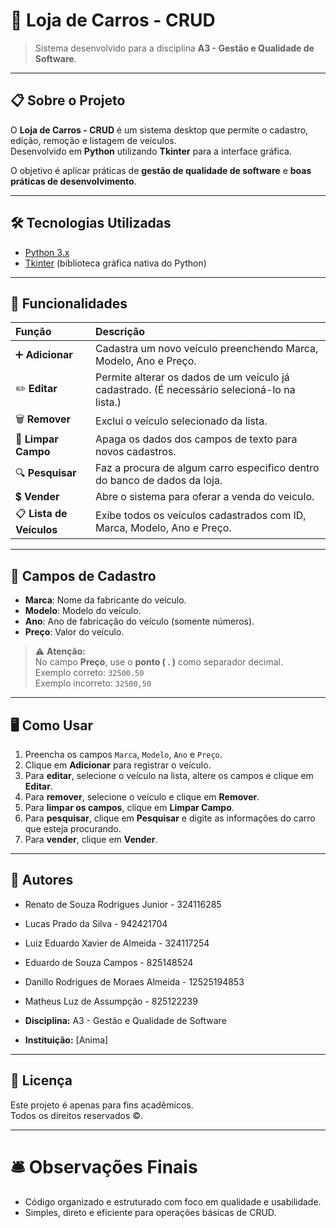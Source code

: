 # 🚗 Loja de Carros - CRUD

> Sistema desenvolvido para a disciplina **A3 - Gestão e Qualidade de Software**.

---

## 📋 Sobre o Projeto

O **Loja de Carros - CRUD** é um sistema desktop que permite o cadastro, edição, remoção e listagem de veículos.  
Desenvolvido em **Python** utilizando **Tkinter** para a interface gráfica.

O objetivo é aplicar práticas de **gestão de qualidade de software** e **boas práticas de desenvolvimento**.

---

## 🛠️ Tecnologias Utilizadas

- [Python 3.x](https://www.python.org/)
- [Tkinter](https://docs.python.org/3/library/tkinter.html) (biblioteca gráfica nativa do Python)

---

## 🎯 Funcionalidades

| Função             | Descrição |
|:-------------------|:----------|
| ➕ **Adicionar**        | Cadastra um novo veículo preenchendo Marca, Modelo, Ano e Preço. |
| ✏️ **Editar**           | Permite alterar os dados de um veículo já cadastrado. (É necessário selecioná-lo na lista.) |
| 🗑️ **Remover**          | Exclui o veículo selecionado da lista. |
| 🧹 **Limpar Campo**     | Apaga os dados dos campos de texto para novos cadastros. |
| 🔍 **Pesquisar**     | Faz a procura de algum carro especifico dentro do banco de dados da loja. |
| 💲 **Vender**     | Abre o sistema para oferar a venda do veiculo. |
| 📋 **Lista de Veículos**| Exibe todos os veículos cadastrados com ID, Marca, Modelo, Ano e Preço. |

---

## 🧩 Campos de Cadastro

- **Marca**: Nome da fabricante do veículo.
- **Modelo**: Modelo do veículo.
- **Ano**: Ano de fabricação do veículo (somente números).
- **Preço**: Valor do veículo.

> ⚠️ **Atenção:**  
> No campo **Preço**, use o **ponto ( . )** como separador decimal.  
> Exemplo correto: `32500.50`  
> Exemplo incorreto: `32500,50`

---

## 🖥️ Como Usar

1. Preencha os campos `Marca`, `Modelo`, `Ano` e `Preço`.
2. Clique em **Adicionar** para registrar o veículo.
4. Para **editar**, selecione o veículo na lista, altere os campos e clique em **Editar**.
5. Para **remover**, selecione o veículo e clique em **Remover**.
6. Para **limpar os campos**, clique em **Limpar Campo**.
7. Para **pesquisar**, clique em **Pesquisar** e digite as informações do carro que esteja procurando.
8. Para **vender**, clique em **Vender**.

---

## 👤 Autores

- Renato de Souza Rodrigues Junior - 324116285  
- Lucas Prado da Silva - 942421704  
- Luiz Eduardo Xavier de Almeida - 324117254  
- Eduardo de Souza Campos - 825148524
- Danillo Rodrigues de Moraes Almeida - 12525194853
- Matheus Luz de Assumpção - 825122239

- **Disciplina:** A3 - Gestão e Qualidade de Software
- **Instituição:** [Anima]

---

## 📄 Licença

Este projeto é apenas para fins acadêmicos.  
Todos os direitos reservados ©️.

---

# 🛎️ Observações Finais

- Código organizado e estruturado com foco em qualidade e usabilidade.
- Simples, direto e eficiente para operações básicas de CRUD.
